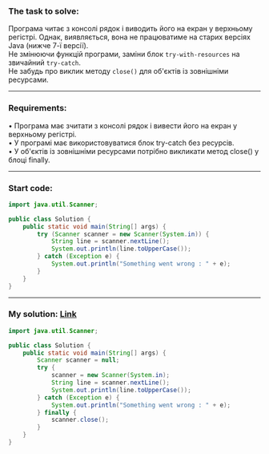 ### **The task to solve:**  

Програма читає з консолі рядок і виводить його на екран у верхньому регістрі. Однак, виявляється, вона не працюватиме на старих версіях Java (нижче 7-ї версії).  
Не змінюючи функцій програми, заміни блок `try-with-resources` на звичайний `try-catch`.  
Не забудь про виклик методу `close()` для об'єктів із зовнішніми ресурсами.

---

### **Requirements:**  

• Програма має зчитати з консолі рядок і вивести його на екран у верхньому регістрі.  
• У програмі має використовуватися блок try-catch без ресурсів.  
• У об'єктів із зовнішніми ресурсами потрібно викликати метод close() у блоці finally.  

---

### **Start code:**  

```java
import java.util.Scanner;

public class Solution {
    public static void main(String[] args) {
        try (Scanner scanner = new Scanner(System.in)) {
            String line = scanner.nextLine();
            System.out.println(line.toUpperCase());
        } catch (Exception e) {
            System.out.println("Something went wrong : " + e);
        }
    }
}
```

---

### **My solution: [Link](./src/Solution.java)**  

```java
import java.util.Scanner;

public class Solution {
    public static void main(String[] args) {
        Scanner scanner = null;
        try {
            scanner = new Scanner(System.in);
            String line = scanner.nextLine();
            System.out.println(line.toUpperCase());
        } catch (Exception e) {
            System.out.println("Something went wrong : " + e);
        } finally {
            scanner.close();
        }
    }
}
```
